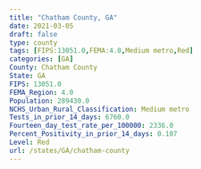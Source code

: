 ```yaml
---
title: "Chatham County, GA"
date: 2021-03-05
draft: false
type: county
tags: [FIPS:13051.0,FEMA:4.0,Medium metro,Red]
categories: [GA]
County: Chatham County
State: GA
FIPS: 13051.0
FEMA_Region: 4.0
Population: 289430.0
NCHS_Urban_Rural_Classification: Medium metro
Tests_in_prior_14_days: 6760.0
Fourteen_day_test_rate_per_100000: 2336.0
Percent_Positivity_in_prior_14_days: 0.107
Level: Red
url: /states/GA/chatham-county
---
```



